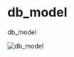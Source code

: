 # db_model
db_model


![db_model](https://github.com/user-attachments/assets/4d43cf6a-8dcd-42c0-928d-df97bf518d36)
